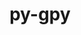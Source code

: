 ---
title: "py-gpy"
layout: cache
categories: [package, develop]
meta: {"versions": ["1.10.0", "1.9.9"], "compilers": ["gcc@=11.1.0", "gcc@=11.4.0", "gcc@=9.4.0", "oneapi@=2023.2.1"], "oss": ["ubuntu20.04"], "platforms": ["linux"], "targets": ["aarch64", "ppc64le", "x86_64_v3"], "stacks": ["e4s", "e4s-arm", "e4s-oneapi", "e4s-power", "root"], "num_specs": 29, "num_specs_by_stack": {"e4s-arm": 1, "root": 29, "e4s-power": 14, "e4s": 12, "e4s-oneapi": 2}}
spec_details: [{"hash": "w3qtqpua3akvlt6s2gcospg5a7hvqprc", "compiler": "gcc@=11.4.0", "versions": ["1.10.0"], "os": "ubuntu20.04", "platform": "linux", "target": "aarch64", "variants": ["build_system=python_pip"], "stacks": ["e4s-arm", "root"], "size": "-", "tarball": "https://binaries.spack.io/develop/build_cache/linux-ubuntu20.04-aarch64/gcc-11.4.0/py-gpy-1.10.0/linux-ubuntu20.04-aarch64-gcc-11.4.0-py-gpy-1.10.0-w3qtqpua3akvlt6s2gcospg5a7hvqprc.spack"}, {"hash": "agy5wsvmytw3x7idtfypxbtp7vdn3nq3", "compiler": "gcc@=11.1.0", "versions": ["1.9.9"], "os": "ubuntu20.04", "platform": "linux", "target": "ppc64le", "variants": ["build_system=python_pip"], "stacks": ["e4s-power", "root"], "size": "-", "tarball": "https://binaries.spack.io/develop/build_cache/linux-ubuntu20.04-ppc64le/gcc-11.1.0/py-gpy-1.9.9/linux-ubuntu20.04-ppc64le-gcc-11.1.0-py-gpy-1.9.9-agy5wsvmytw3x7idtfypxbtp7vdn3nq3.spack"}, {"hash": "e5gx75srnquxuk55q66l3xfqom26f226", "compiler": "gcc@=11.1.0", "versions": ["1.9.9"], "os": "ubuntu20.04", "platform": "linux", "target": "ppc64le", "variants": ["build_system=python_pip"], "stacks": ["e4s-power", "root"], "size": "-", "tarball": "https://binaries.spack.io/develop/build_cache/linux-ubuntu20.04-ppc64le/gcc-11.1.0/py-gpy-1.9.9/linux-ubuntu20.04-ppc64le-gcc-11.1.0-py-gpy-1.9.9-e5gx75srnquxuk55q66l3xfqom26f226.spack"}, {"hash": "xnl5isfhinrtanfnnvv3useuf5ilg6ge", "compiler": "gcc@=11.1.0", "versions": ["1.10.0"], "os": "ubuntu20.04", "platform": "linux", "target": "ppc64le", "variants": ["build_system=python_pip"], "stacks": ["e4s-power", "root"], "size": "-", "tarball": "https://binaries.spack.io/develop/build_cache/linux-ubuntu20.04-ppc64le/gcc-11.1.0/py-gpy-1.10.0/linux-ubuntu20.04-ppc64le-gcc-11.1.0-py-gpy-1.10.0-xnl5isfhinrtanfnnvv3useuf5ilg6ge.spack"}, {"hash": "wygeyjgrh4op7nzoqjqpivf7o2wdaykp", "compiler": "gcc@=11.1.0", "versions": ["1.10.0"], "os": "ubuntu20.04", "platform": "linux", "target": "ppc64le", "variants": ["build_system=python_pip"], "stacks": ["e4s-power", "root"], "size": "-", "tarball": "https://binaries.spack.io/develop/build_cache/linux-ubuntu20.04-ppc64le/gcc-11.1.0/py-gpy-1.10.0/linux-ubuntu20.04-ppc64le-gcc-11.1.0-py-gpy-1.10.0-wygeyjgrh4op7nzoqjqpivf7o2wdaykp.spack"}, {"hash": "e64uvijtnzv7nalsp5ipovum76kbjqaz", "compiler": "gcc@=11.1.0", "versions": ["1.10.0"], "os": "ubuntu20.04", "platform": "linux", "target": "ppc64le", "variants": ["build_system=python_pip"], "stacks": ["e4s-power", "root"], "size": "-", "tarball": "https://binaries.spack.io/develop/build_cache/linux-ubuntu20.04-ppc64le/gcc-11.1.0/py-gpy-1.10.0/linux-ubuntu20.04-ppc64le-gcc-11.1.0-py-gpy-1.10.0-e64uvijtnzv7nalsp5ipovum76kbjqaz.spack"}, {"hash": "533otxwlvslokouh4umr6fdaevj3qyb7", "compiler": "gcc@=11.1.0", "versions": ["1.9.9"], "os": "ubuntu20.04", "platform": "linux", "target": "ppc64le", "variants": ["build_system=python_pip"], "stacks": ["e4s-power", "root"], "size": "-", "tarball": "https://binaries.spack.io/develop/build_cache/linux-ubuntu20.04-ppc64le/gcc-11.1.0/py-gpy-1.9.9/linux-ubuntu20.04-ppc64le-gcc-11.1.0-py-gpy-1.9.9-533otxwlvslokouh4umr6fdaevj3qyb7.spack"}, {"hash": "6w5dzusahv3bgzvhwfccq2tsvzzw27pn", "compiler": "gcc@=11.1.0", "versions": ["1.10.0"], "os": "ubuntu20.04", "platform": "linux", "target": "ppc64le", "variants": ["build_system=python_pip"], "stacks": ["e4s-power", "root"], "size": "-", "tarball": "https://binaries.spack.io/develop/build_cache/linux-ubuntu20.04-ppc64le/gcc-11.1.0/py-gpy-1.10.0/linux-ubuntu20.04-ppc64le-gcc-11.1.0-py-gpy-1.10.0-6w5dzusahv3bgzvhwfccq2tsvzzw27pn.spack"}, {"hash": "eqchtx4iya5yy6bxtymv5ajzquz2ataw", "compiler": "gcc@=11.1.0", "versions": ["1.9.9"], "os": "ubuntu20.04", "platform": "linux", "target": "ppc64le", "variants": ["build_system=python_pip"], "stacks": ["e4s-power", "root"], "size": "-", "tarball": "https://binaries.spack.io/develop/build_cache/linux-ubuntu20.04-ppc64le/gcc-11.1.0/py-gpy-1.9.9/linux-ubuntu20.04-ppc64le-gcc-11.1.0-py-gpy-1.9.9-eqchtx4iya5yy6bxtymv5ajzquz2ataw.spack"}, {"hash": "du53cxazononqpg5qhesu5hvffvudukc", "compiler": "gcc@=11.1.0", "versions": ["1.9.9"], "os": "ubuntu20.04", "platform": "linux", "target": "ppc64le", "variants": ["build_system=python_pip"], "stacks": ["e4s-power", "root"], "size": "-", "tarball": "https://binaries.spack.io/develop/build_cache/linux-ubuntu20.04-ppc64le/gcc-11.1.0/py-gpy-1.9.9/linux-ubuntu20.04-ppc64le-gcc-11.1.0-py-gpy-1.9.9-du53cxazononqpg5qhesu5hvffvudukc.spack"}, {"hash": "pwtxmipbzz742xkakonfbmgijz4gd4lm", "compiler": "gcc@=11.1.0", "versions": ["1.9.9"], "os": "ubuntu20.04", "platform": "linux", "target": "ppc64le", "variants": ["build_system=python_pip"], "stacks": ["e4s-power", "root"], "size": "-", "tarball": "https://binaries.spack.io/develop/build_cache/linux-ubuntu20.04-ppc64le/gcc-11.1.0/py-gpy-1.9.9/linux-ubuntu20.04-ppc64le-gcc-11.1.0-py-gpy-1.9.9-pwtxmipbzz742xkakonfbmgijz4gd4lm.spack"}, {"hash": "2pucxjdjy7ngoh7mjw73ahqizx5huqt2", "compiler": "gcc@=11.1.0", "versions": ["1.9.9"], "os": "ubuntu20.04", "platform": "linux", "target": "ppc64le", "variants": ["build_system=python_pip"], "stacks": ["e4s-power", "root"], "size": "-", "tarball": "https://binaries.spack.io/develop/build_cache/linux-ubuntu20.04-ppc64le/gcc-11.1.0/py-gpy-1.9.9/linux-ubuntu20.04-ppc64le-gcc-11.1.0-py-gpy-1.9.9-2pucxjdjy7ngoh7mjw73ahqizx5huqt2.spack"}, {"hash": "hxg4ixbixhve7mxbmymb64is65g5kuy7", "compiler": "gcc@=11.1.0", "versions": ["1.9.9"], "os": "ubuntu20.04", "platform": "linux", "target": "ppc64le", "variants": ["build_system=python_pip"], "stacks": ["e4s-power", "root"], "size": "-", "tarball": "https://binaries.spack.io/develop/build_cache/linux-ubuntu20.04-ppc64le/gcc-11.1.0/py-gpy-1.9.9/linux-ubuntu20.04-ppc64le-gcc-11.1.0-py-gpy-1.9.9-hxg4ixbixhve7mxbmymb64is65g5kuy7.spack"}, {"hash": "pqgluoh2mxytn2urspnytjfrd2yagfpm", "compiler": "gcc@=11.1.0", "versions": ["1.9.9"], "os": "ubuntu20.04", "platform": "linux", "target": "ppc64le", "variants": ["build_system=python_pip"], "stacks": ["e4s-power", "root"], "size": "-", "tarball": "https://binaries.spack.io/develop/build_cache/linux-ubuntu20.04-ppc64le/gcc-11.1.0/py-gpy-1.9.9/linux-ubuntu20.04-ppc64le-gcc-11.1.0-py-gpy-1.9.9-pqgluoh2mxytn2urspnytjfrd2yagfpm.spack"}, {"hash": "jyeox6o46ejqfdxbkpzcjool7ylqrhy4", "compiler": "gcc@=9.4.0", "versions": ["1.10.0"], "os": "ubuntu20.04", "platform": "linux", "target": "ppc64le", "variants": ["build_system=python_pip"], "stacks": ["e4s-power", "root"], "size": "-", "tarball": "https://binaries.spack.io/develop/build_cache/linux-ubuntu20.04-ppc64le/gcc-9.4.0/py-gpy-1.10.0/linux-ubuntu20.04-ppc64le-gcc-9.4.0-py-gpy-1.10.0-jyeox6o46ejqfdxbkpzcjool7ylqrhy4.spack"}, {"hash": "zwa5aatx2p3cc42hfg7pokmnnrckcz3o", "compiler": "gcc@=11.1.0", "versions": ["1.9.9"], "os": "ubuntu20.04", "platform": "linux", "target": "x86_64_v3", "variants": ["build_system=python_pip"], "stacks": ["root", "e4s"], "size": "-", "tarball": "https://binaries.spack.io/develop/build_cache/linux-ubuntu20.04-x86_64_v3/gcc-11.1.0/py-gpy-1.9.9/linux-ubuntu20.04-x86_64_v3-gcc-11.1.0-py-gpy-1.9.9-zwa5aatx2p3cc42hfg7pokmnnrckcz3o.spack"}, {"hash": "ma7y4ulxgixxciucvmxy3nadv2s7lmzu", "compiler": "gcc@=11.1.0", "versions": ["1.9.9"], "os": "ubuntu20.04", "platform": "linux", "target": "x86_64_v3", "variants": ["build_system=python_pip"], "stacks": ["root", "e4s"], "size": "-", "tarball": "https://binaries.spack.io/develop/build_cache/linux-ubuntu20.04-x86_64_v3/gcc-11.1.0/py-gpy-1.9.9/linux-ubuntu20.04-x86_64_v3-gcc-11.1.0-py-gpy-1.9.9-ma7y4ulxgixxciucvmxy3nadv2s7lmzu.spack"}, {"hash": "m5lfgc76dbd74ef2rq7k4i7gf2oz3s5u", "compiler": "gcc@=11.1.0", "versions": ["1.10.0"], "os": "ubuntu20.04", "platform": "linux", "target": "x86_64_v3", "variants": ["build_system=python_pip"], "stacks": ["root", "e4s"], "size": "-", "tarball": "https://binaries.spack.io/develop/build_cache/linux-ubuntu20.04-x86_64_v3/gcc-11.1.0/py-gpy-1.10.0/linux-ubuntu20.04-x86_64_v3-gcc-11.1.0-py-gpy-1.10.0-m5lfgc76dbd74ef2rq7k4i7gf2oz3s5u.spack"}, {"hash": "pmv573cv5l5gllrm25dhggu4cdlq3qcb", "compiler": "gcc@=11.1.0", "versions": ["1.9.9"], "os": "ubuntu20.04", "platform": "linux", "target": "x86_64_v3", "variants": ["build_system=python_pip"], "stacks": ["root", "e4s"], "size": "-", "tarball": "https://binaries.spack.io/develop/build_cache/linux-ubuntu20.04-x86_64_v3/gcc-11.1.0/py-gpy-1.9.9/linux-ubuntu20.04-x86_64_v3-gcc-11.1.0-py-gpy-1.9.9-pmv573cv5l5gllrm25dhggu4cdlq3qcb.spack"}, {"hash": "5tbnzth5thtv6lnky4obnuxafrshhdsb", "compiler": "gcc@=11.1.0", "versions": ["1.9.9"], "os": "ubuntu20.04", "platform": "linux", "target": "x86_64_v3", "variants": ["build_system=python_pip"], "stacks": ["root", "e4s"], "size": "-", "tarball": "https://binaries.spack.io/develop/build_cache/linux-ubuntu20.04-x86_64_v3/gcc-11.1.0/py-gpy-1.9.9/linux-ubuntu20.04-x86_64_v3-gcc-11.1.0-py-gpy-1.9.9-5tbnzth5thtv6lnky4obnuxafrshhdsb.spack"}, {"hash": "zuewoiz7ld5tievmgftiv5kszid6i4mb", "compiler": "gcc@=11.1.0", "versions": ["1.9.9"], "os": "ubuntu20.04", "platform": "linux", "target": "x86_64_v3", "variants": ["build_system=python_pip"], "stacks": ["root", "e4s"], "size": "-", "tarball": "https://binaries.spack.io/develop/build_cache/linux-ubuntu20.04-x86_64_v3/gcc-11.1.0/py-gpy-1.9.9/linux-ubuntu20.04-x86_64_v3-gcc-11.1.0-py-gpy-1.9.9-zuewoiz7ld5tievmgftiv5kszid6i4mb.spack"}, {"hash": "qxjtbrai6asygprebh7it6usmjkjvnvw", "compiler": "gcc@=11.1.0", "versions": ["1.9.9"], "os": "ubuntu20.04", "platform": "linux", "target": "x86_64_v3", "variants": ["build_system=python_pip"], "stacks": ["root", "e4s"], "size": "-", "tarball": "https://binaries.spack.io/develop/build_cache/linux-ubuntu20.04-x86_64_v3/gcc-11.1.0/py-gpy-1.9.9/linux-ubuntu20.04-x86_64_v3-gcc-11.1.0-py-gpy-1.9.9-qxjtbrai6asygprebh7it6usmjkjvnvw.spack"}, {"hash": "l6j6y6j3iqgjlwvnafunt56l6sysvieh", "compiler": "gcc@=11.1.0", "versions": ["1.10.0"], "os": "ubuntu20.04", "platform": "linux", "target": "x86_64_v3", "variants": ["build_system=python_pip"], "stacks": ["root", "e4s"], "size": "-", "tarball": "https://binaries.spack.io/develop/build_cache/linux-ubuntu20.04-x86_64_v3/gcc-11.1.0/py-gpy-1.10.0/linux-ubuntu20.04-x86_64_v3-gcc-11.1.0-py-gpy-1.10.0-l6j6y6j3iqgjlwvnafunt56l6sysvieh.spack"}, {"hash": "id5c3wzgo3xkcc7uxdty2lqvryjopcnn", "compiler": "gcc@=11.1.0", "versions": ["1.10.0"], "os": "ubuntu20.04", "platform": "linux", "target": "x86_64_v3", "variants": ["build_system=python_pip"], "stacks": ["root", "e4s"], "size": "-", "tarball": "https://binaries.spack.io/develop/build_cache/linux-ubuntu20.04-x86_64_v3/gcc-11.1.0/py-gpy-1.10.0/linux-ubuntu20.04-x86_64_v3-gcc-11.1.0-py-gpy-1.10.0-id5c3wzgo3xkcc7uxdty2lqvryjopcnn.spack"}, {"hash": "zkbmhpx6ha5mypmn3vnnc4ytzbhqylpm", "compiler": "gcc@=11.1.0", "versions": ["1.9.9"], "os": "ubuntu20.04", "platform": "linux", "target": "x86_64_v3", "variants": ["build_system=python_pip"], "stacks": ["root", "e4s"], "size": "-", "tarball": "https://binaries.spack.io/develop/build_cache/linux-ubuntu20.04-x86_64_v3/gcc-11.1.0/py-gpy-1.9.9/linux-ubuntu20.04-x86_64_v3-gcc-11.1.0-py-gpy-1.9.9-zkbmhpx6ha5mypmn3vnnc4ytzbhqylpm.spack"}, {"hash": "dsqb76tnur6ly3y7pmc3s7sb3kysg37e", "compiler": "gcc@=11.1.0", "versions": ["1.9.9"], "os": "ubuntu20.04", "platform": "linux", "target": "x86_64_v3", "variants": ["build_system=python_pip"], "stacks": ["root", "e4s"], "size": "-", "tarball": "https://binaries.spack.io/develop/build_cache/linux-ubuntu20.04-x86_64_v3/gcc-11.1.0/py-gpy-1.9.9/linux-ubuntu20.04-x86_64_v3-gcc-11.1.0-py-gpy-1.9.9-dsqb76tnur6ly3y7pmc3s7sb3kysg37e.spack"}, {"hash": "fgeqoafpju6okuz5bugzwxmuks3zme4n", "compiler": "gcc@=11.1.0", "versions": ["1.10.0"], "os": "ubuntu20.04", "platform": "linux", "target": "x86_64_v3", "variants": ["build_system=python_pip"], "stacks": ["root", "e4s"], "size": "-", "tarball": "https://binaries.spack.io/develop/build_cache/linux-ubuntu20.04-x86_64_v3/gcc-11.1.0/py-gpy-1.10.0/linux-ubuntu20.04-x86_64_v3-gcc-11.1.0-py-gpy-1.10.0-fgeqoafpju6okuz5bugzwxmuks3zme4n.spack"}, {"hash": "hu5dcrwqg4z4sawqz4u4w5jqjs6q4dod", "compiler": "oneapi@=2023.2.1", "versions": ["1.10.0"], "os": "ubuntu20.04", "platform": "linux", "target": "x86_64_v3", "variants": ["build_system=python_pip"], "stacks": ["root", "e4s-oneapi"], "size": "-", "tarball": "https://binaries.spack.io/develop/build_cache/linux-ubuntu20.04-x86_64_v3/oneapi-2023.2.1/py-gpy-1.10.0/linux-ubuntu20.04-x86_64_v3-oneapi-2023.2.1-py-gpy-1.10.0-hu5dcrwqg4z4sawqz4u4w5jqjs6q4dod.spack"}, {"hash": "ipedtxz2lpdzlvyo472unp6icdhnew6i", "compiler": "oneapi@=2023.2.1", "versions": ["1.10.0"], "os": "ubuntu20.04", "platform": "linux", "target": "x86_64_v3", "variants": ["build_system=python_pip"], "stacks": ["root", "e4s-oneapi"], "size": "-", "tarball": "https://binaries.spack.io/develop/build_cache/linux-ubuntu20.04-x86_64_v3/oneapi-2023.2.1/py-gpy-1.10.0/linux-ubuntu20.04-x86_64_v3-oneapi-2023.2.1-py-gpy-1.10.0-ipedtxz2lpdzlvyo472unp6icdhnew6i.spack"}]
---